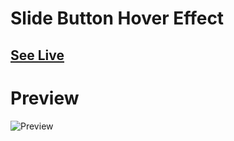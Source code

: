 # Slide Button Hover Effect

## [See Live](https://codepen.io/hicoders/pen/MWQzmgY)

# Preview

![Preview](../.github/assets/slide-hover.png)
